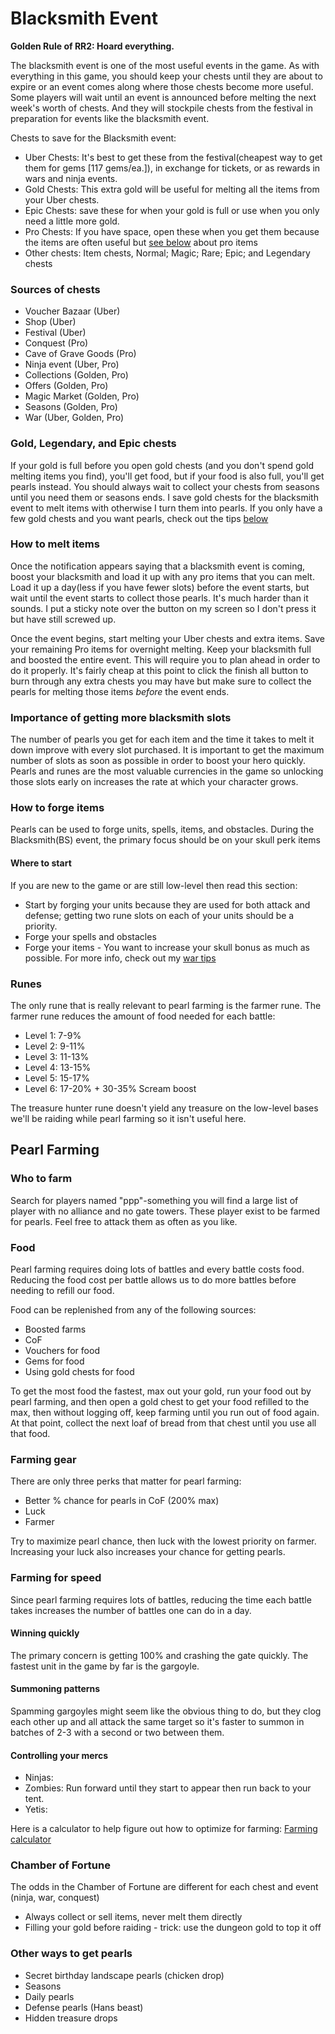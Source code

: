 # Blacksmith Event

**Golden Rule of RR2: Hoard everything.**

The blacksmith event is one of the most useful events in the game.  As with everything in this game, you should keep your chests until they are about to expire or an event comes along where those chests become more useful.  Some players will wait until an event is announced before melting the next week's worth of chests.  And they will stockpile chests from the festival in preparation for events like the blacksmith event.

Chests to save for the Blacksmith event:
 * Uber Chests: It's best to get these from the festival(cheapest way to get them for gems [117 gems/ea.]), in exchange for tickets, or as rewards in wars and ninja events.
 * Gold Chests: This extra gold will be useful for melting all the items from your Uber chests.
 * Epic Chests: save these for when your gold is full or use when you only need a little more gold.
 * Pro Chests: If you have space, open these when you get them because the items are often useful but [see below](#How-to-melt-items) about pro items
 * Other chests: Item chests, Normal; Magic; Rare; Epic; and Legendary chests

### Sources of chests
 * Voucher Bazaar (Uber)
 * Shop (Uber)
 * Festival (Uber)
 * Conquest (Pro)
 * Cave of Grave Goods (Pro)
 * Ninja event (Uber, Pro)
 * Collections (Golden, Pro)
 * Offers (Golden, Pro)
 * Magic Market (Golden, Pro)
 * Seasons (Golden, Pro)
 * War (Uber, Golden, Pro)

### Gold, Legendary, and Epic chests
If your gold is full before you open gold chests (and you don't spend gold melting items you find), you'll get food, but if your food is also full, you'll get pearls instead.  You should always wait to collect your chests from seasons until you need them or seasons ends.  I save gold chests for the blacksmith event to melt items with otherwise I turn them into pearls.  If you only have a few gold chests and you want pearls, check out the tips [below](#Pearl-Farming)

### How to melt items
Once the notification appears saying that a blacksmith event is coming, boost your blacksmith and load it up with any pro items that you can melt.  Load it up a day(less if you have fewer slots) before the event starts, but wait until the event starts to collect those pearls.  It's much harder than it sounds.  I put a sticky note over the button on my screen so I don't press it but have still screwed up.

Once the event begins, start melting your Uber chests and extra items.  Save your remaining Pro items for overnight melting.  Keep your blacksmith full and boosted the entire event.  This will require you to plan ahead in order to do it properly.  It's fairly cheap at this point to click the finish all button to burn through any extra chests you may have but make sure to collect the pearls for melting those items *before* the event ends.

### Importance of getting more blacksmith slots
The number of pearls you get for each item and the time it takes to melt it down improve with every slot purchased.  It is important to get the maximum number of slots as soon as possible in order to boost your hero quickly.  Pearls and runes are the most valuable currencies in the game so unlocking those slots early on increases the rate at which your character grows.

### How to forge items
Pearls can be used to forge units, spells, items, and obstacles.  During the Blacksmith(BS) event, the primary focus should be on your skull perk items

#### Where to start
If you are new to the game or are still low-level then read this section:

 * Start by forging your units because they are used for both attack and defense; getting two rune slots on each of your units should be a priority.
 * Forge your spells and obstacles
 * Forge your items - You want to increase your skull bonus as much as possible. For more info, check out my [war tips](https://hex-map.s3.us-east-1.amazonaws.com/war_tips.html)

### Runes
The only rune that is really relevant to pearl farming is the farmer rune.  The farmer rune reduces the amount of food needed for each battle:
 * Level 1: 7-9%
 * Level 2: 9-11%
 * Level 3: 11-13%
 * Level 4: 13-15%
 * Level 5: 15-17%
 * Level 6: 17-20% + 30-35% Scream boost

The treasure hunter rune doesn't yield any treasure on the low-level bases we'll be raiding while pearl farming so it isn't useful here.


## Pearl Farming
### Who to farm
Search for players named "ppp"-something you will find a large list of player with no alliance and no gate towers.  These player exist to be farmed for pearls.  Feel free to attack them as often as you like.

### Food
Pearl farming requires doing lots of battles and every battle costs food.  Reducing the food cost per battle allows us to do more battles before needing to refill our food.

Food can be replenished from any of the following sources:
 * Boosted farms
 * CoF
 * Vouchers for food
 * Gems for food
 * Using gold chests for food

To get the most food the fastest, max out your gold, run your food out by pearl farming, and then open a gold chest to get your food refilled to the max, then without logging off, keep farming until you run out of food again. At that point, collect the next loaf of bread from that chest until you use all that food.

### Farming gear
There are only three perks that matter for pearl farming:
 * Better % chance for pearls in CoF (200% max)
 * Luck
 * Farmer

Try to maximize pearl chance, then luck with the lowest priority on farmer.  Increasing your luck also increases your chance for getting pearls.

### Farming for speed
Since pearl farming requires lots of battles, reducing the time each battle takes increases the number of battles one can do in a day.

#### Winning quickly
The primary concern is getting 100% and crashing the gate quickly.  The fastest unit in the game by far is the gargoyle.

#### Summoning patterns
Spamming gargoyles might seem like the obvious thing to do, but they clog each other up and all attack the same target so it's faster to summon in batches of 2-3 with a second or two between them.

#### Controlling your mercs
 * Ninjas:
 * Zombies: Run forward until they start to appear then run back to your tent.
 * Yetis:

Here is a calculator to help figure out how to optimize for farming: [Farming calculator](https://hex-map.s3.us-east-1.amazonaws.com/farming_calculator.html)

### Chamber of Fortune
The odds in the Chamber of Fortune are different for each chest and event (ninja, war, conquest)
 * Always collect or sell items, never melt them directly
 * Filling your gold before raiding - trick: use the dungeon gold to top it off

### Other ways to get pearls
 * Secret birthday landscape pearls (chicken drop)
 * Seasons
 * Daily pearls
 * Defense pearls (Hans beast)
 * Hidden treasure drops
